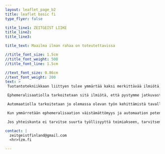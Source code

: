 ```yaml
---
layout: leaflet_page_b2
title: leaflet basic fi
type_flyer: false

title_line1: ZEITGEIST LIIKE
title_line2: 
title_line3: 

title_text: Maailma ilman rahaa on toteutettavissa

//title_font_size: 1.5cm
//title_font_weight: 500
//title_font_line: 1.5cm

//text_font_size: 0.86cm
//text_font_weight: 200
text: >
 Tuotantotekniikkaan liittyen tulee ymmärtää kaksi merkittävää ilmiötä, automaatio sekä ephemeralisaatio.<hr />

 Ephemeralisaatiolla tarkoitetaan sitä ilmiötä, että pystymme jatkuvasti tuottamaan enemmän hyödykkeitä vähemmällä työllä ja resursseilla. Tämä ilmiö on havaittavissa koko ihmisen historian ajan. Käytännössä tämä tarkoittaa sitä, että pystymme tarjoamaan aina vain korkeamman elintason, samalla kun ihmisten työajat lyhentyisivät ja käytettyjen resurssien määrä vähentyisi. Ephemeralisaatio ilmiönä kuvaa ennen kaikkea isoja linjoja. Tämä kehityskulku on kuitenkin tärkeää ymmärtää, sillä tekniikan kehittyminen johtaa väistämättä siihen että ihmisten työnteolle on aina vain vähemmän tarvetta.<hr />

 Automaatiolla tarkoitetaan jo olemassa olevan työn kehittämistä tavalla, jossa laitteet ja järjestelmät toimivat itsestään, ilman ihmisen ohjausta. Automaatio on nykyisin tärkeä tekijä ephemeralisaatioon liittyen, jopa niin tärkeä että sitä on hyvä tarkastella itsessään. Automaatiolla voidaan merkittävästi vähentää ihmisen työn tarvetta ja se on merkittävä askel eteenäin mekanisaatiosta, joka vähensi työn tarvetta tuotannossa tuomalla koneita helpottamaan työntekoa. 

 Kun ymmärretään ephemeralisaation väistämättömyys ja automaation potentiaali voidaan nähdä, että tuotantoteknisesti meidän on mahdollista rakentaa talousjärjestelmä, joka vaatii toimiakseen ihmiseltä vain marginaalisen määrän työtä. Tietenkään tämä ei voi tapahtua silmänräpäyksessä, mutta jos otamme tavoitteeksemme pyrkiä mahdollisimman tehokkaasti vähentää tarvittavaa työmäärää ihmisiltä, voisimme esimerkiksi parinkymmenen vuoden päästä olla tilanteessa, jossa yhteiskuntannan ylläpito vaatii työntekoa vain muutamalta prosentilta yhteiskunnan jäsenistä, tai toisinpäin käännettynä vain pari tuntia viikossa kaikilta. 

 Jos yhteiskunta ei tarvitse suurta työllisyyttä toimiakseen, tarvitsemme uudenlaisia sosiaalisia rakenteita yhteiskuntaamme. Näitä tarvitaan myös organisoimaan työtä, jota vähäisyydestään huolimatta silti tarvitaan talouden pyörittämiseen. Niihin liittyy rahattoman maailman toteuttamisen sosiaalinen näkökulma.<hr />

contact: |
  zeitgeistfinland@gmail.com
  <hr>tzm.fi

---
```


